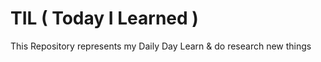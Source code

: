 # TIL ( Today I Learned )


This Repository represents my Daily Day Learn & do research new things 
